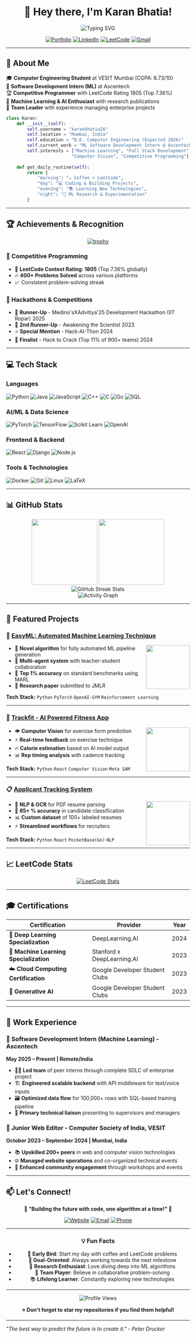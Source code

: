 <div align="center">
  
# 👋 Hey there, I'm Karan Bhatia! 

<img src="https://readme-typing-svg.herokuapp.com?font=Fira+Code&pause=1000&color=36BCF7&width=435&lines=Computer+Engineering+Student;Machine+Learning+Engineer;Full+Stack+Developer;Competitive+Programmer;Open+Source+Enthusiast" alt="Typing SVG" />

[![Portfolio](https://img.shields.io/badge/Portfolio-karanbhatia26.github.io-ff5722?style=for-the-badge&logo=google-chrome&logoColor=white)](https://karanbhatia26.github.io)
[![LinkedIn](https://img.shields.io/badge/LinkedIn-0077B5?style=for-the-badge&logo=linkedin&logoColor=white)](https://linkedin.com/in/karan-bhatia-b4039b250)
[![LeetCode](https://img.shields.io/badge/LeetCode-FFA116?style=for-the-badge&logo=LeetCode&logoColor=black)](https://leetcode.com/Karan%20Bhatia)
[![Gmail](https://img.shields.io/badge/Gmail-D14836?style=for-the-badge&logo=gmail&logoColor=white)](mailto:karanbhatia261204@gmail.com)

</div>

---

## 🚀 About Me

🎓 **Computer Engineering Student** at VESIT Mumbai (CGPA: 8.73/10) <br>
💼 **Software Development Intern (ML)** at Ascentech <br>
🏆 **Competitive Programmer** with LeetCode Rating 1805 (Top 7.36%) <br>
🤖 **Machine Learning & AI Enthusiast** with research publications <br>
🌟 **Team Leader** with experience managing enterprise projects <br>

```python
class Karan:
    def __init__(self):
        self.username = "karanbhatia26"
        self.location = "Mumbai, India"
        self.education = "B.E. Computer Engineering (Expected 2026)"
        self.current_work = "ML Software Development Intern @ Ascentech"
        self.interests = ["Machine Learning", "Full Stack Development", 
                         "Computer Vision", "Competitive Programming"]
        
    def get_daily_routine(self):
        return {
            "morning": "☕ Coffee + LeetCode",
            "day": "💻 Coding & Building Projects",
            "evening": "📚 Learning New Technologies",
            "night": "🔬 ML Research & Experimentation"
        }
```

---

## 🏆 Achievements & Recognition

<div align="center">

[![trophy](https://github-profile-trophy.vercel.app/?username=karanbhatia26&theme=nord&column=4&margin-w=15&margin-h=15)](https://github.com/ryo-ma/github-profile-trophy)

</div>

### 🎯 Competitive Programming
- 🥇 **LeetCode Contest Rating: 1805** (Top 7.36% globally)
- 🔥 **400+ Problems Solved** across various platforms
- 📈 Consistent problem-solving streak

### 🏅 Hackathons & Competitions
- 🥈 **Runner-Up** - Medino'sXAdvitiya'25 Development Hackathon (IIT Ropar) 2025
- 🥉 **2nd Runner-Up** - Awakening the Scientist 2023
- ⭐ **Special Mention** - Hack-AI-Thon 2024
- 🎯 **Finalist** - Hack to Crack (Top 11% of 900+ teams) 2024

---

## 💻 Tech Stack

### Languages
![Python](https://img.shields.io/badge/Python-3776AB?style=for-the-badge&logo=python&logoColor=white)
![Java](https://img.shields.io/badge/Java-ED8B00?style=for-the-badge&logo=openjdk&logoColor=white)
![JavaScript](https://img.shields.io/badge/JavaScript-F7DF1E?style=for-the-badge&logo=JavaScript&logoColor=black)
![C++](https://img.shields.io/badge/C++-00599C?style=for-the-badge&logo=c%2B%2B&logoColor=white)
![C](https://img.shields.io/badge/C-00599C?style=for-the-badge&logo=c&logoColor=white)
![Go](https://img.shields.io/badge/Go-00ADD8?style=for-the-badge&logo=go&logoColor=white)
![SQL](https://img.shields.io/badge/SQL-4479A1?style=for-the-badge&logo=mysql&logoColor=white)

### AI/ML & Data Science
![PyTorch](https://img.shields.io/badge/PyTorch-EE4C2C?style=for-the-badge&logo=pytorch&logoColor=white)
![TensorFlow](https://img.shields.io/badge/TensorFlow-FF6F00?style=for-the-badge&logo=tensorflow&logoColor=white)
![Scikit Learn](https://img.shields.io/badge/scikit_learn-F7931E?style=for-the-badge&logo=scikit-learn&logoColor=white)
![OpenAI](https://img.shields.io/badge/OpenAI-74aa9c?style=for-the-badge&logo=openai&logoColor=white)

### Frontend & Backend
![React](https://img.shields.io/badge/React-20232A?style=for-the-badge&logo=react&logoColor=61DAFB)
![Django](https://img.shields.io/badge/Django-092E20?style=for-the-badge&logo=django&logoColor=white)
![Node.js](https://img.shields.io/badge/Node.js-43853D?style=for-the-badge&logo=node.js&logoColor=white)

### Tools & Technologies
![Docker](https://img.shields.io/badge/Docker-2CA5E0?style=for-the-badge&logo=docker&logoColor=white)
![Git](https://img.shields.io/badge/Git-F05032?style=for-the-badge&logo=git&logoColor=white)
![Linux](https://img.shields.io/badge/Linux-FCC624?style=for-the-badge&logo=linux&logoColor=black)
![LaTeX](https://img.shields.io/badge/LaTeX-47A141?style=for-the-badge&logo=LaTeX&logoColor=white)

---

## 📊 GitHub Stats

<div align="center">
  <img height="180em" src="https://github-readme-stats.vercel.app/api?username=karanbhatia26&show_icons=true&theme=tokyonight&include_all_commits=true&count_private=true"/>
  <img height="180em" src="https://github-readme-stats.vercel.app/api/top-langs/?username=karanbhatia26&layout=compact&langs_count=8&theme=tokyonight"/>
</div>

<div align="center">
  <img src="https://github-readme-streak-stats.herokuapp.com/?user=karanbhatia26&theme=tokyonight" alt="GitHub Streak Stats"/>
</div>

<div align="center">
  <img src="https://github-readme-activity-graph.vercel.app/graph?username=karanbhatia26&theme=tokyo-night&bg_color=1a1b27&color=70a5fd&line=38bdae&point=ffffff&area=true&hide_border=true" alt="Activity Graph"/>
</div>

---

## 🌟 Featured Projects

### 🤖 [EasyML: Automated Machine Learning Technique](https://github.com/karanbhatia26/EasyML)
<img align="right" height="120" src="https://img.icons8.com/dusk/64/artificial-intelligence.png"/>

- 🧠 **Novel algorithm** for fully automated ML pipeline generation
- 👥 **Multi-agent system** with teacher-student collaboration
- 🎯 **Top 1% accuracy** on standard benchmarks using MARL
- 📄 **Research paper** submitted to JMLR

**Tech Stack:** `Python` `PyTorch` `OpenAI-GYM` `Reinforcement Learning`

---

### 💪 [Trackfit - AI Powered Fitness App](https://github.com/karanbhatia26/Trackfit)
<img align="right" height="120" src="https://img.icons8.com/dusk/64/activity-tracker.png"/>

- 👁️ **Computer Vision** for exercise form prediction
- ⚡ **Real-time feedback** on exercise technique
- 🔥 **Calorie estimation** based on AI model output
- 📊 **Rep timing analysis** with cadence tracking

**Tech Stack:** `Python` `React` `Computer Vision` `Meta SAM`

---

### 📋 [Applicant Tracking System](https://github.com/karanbhatia26/ATS)
<img align="right" height="120" src="https://img.icons8.com/dusk/64/resume.png"/>

- 📄 **NLP & OCR** for PDF resume parsing
- 🎯 **85+ % accuracy** in candidate classification
- 📊 **Custom dataset** of 100+ labeled resumes
- ⚡ **Streamlined workflows** for recruiters

**Tech Stack:** `Python` `React` `PocketBase(Go)` `NLP`

---

## 📈 LeetCode Stats

<div align="center">

[![LeetCode Stats](https://leetcard.jacoblin.cool/Karan%20Bhatia?theme=nord&font=Noto%20Sans&ext=activity)](https://leetcode.com/Karan_Bhatia)

</div>

---

## 🎓 Certifications

<div align="center">

| Certification | Provider | Year |
|---------------|----------|------|
| 🧠 **Deep Learning Specialization** | DeepLearning.AI | 2024 |
| 🤖 **Machine Learning Specialization** | Stanford x DeepLearning.AI | 2023 |
| ☁️ **Cloud Computing Certification** | Google Developer Student Clubs | 2023 |
| 🚀 **Generative AI** | Google Developer Student Clubs | 2023 |

</div>

---

## 💼 Work Experience

### 🚀 Software Development Intern (Machine Learning) - Ascentech
**May 2025 – Present | Remote/India**

- 👨‍💼 **Led team** of peer interns through complete SDLC of enterprise project
- 🏗️ **Engineered scalable backend** with API middleware for text/voice inputs
- 🗃️ **Optimized data flow** for 100,000+ rows with SQL-based training pipeline
- 💼 **Primary technical liaison** presenting to supervisors and managers

### 📝 Junior Web Editor - Computer Society of India, VESIT
**October 2023 – September 2024 | Mumbai, India**

- 📚 **Upskilled 200+ peers** in web and computer vision technologies
- 🌐 **Managed website operations** and co-organized technical events
- 👥 **Enhanced community engagement** through workshops and events

---

## 📫 Let's Connect!

<div align="center">

**🌟 "Building the future with code, one algorithm at a time!" 🌟**

[![Website](https://img.shields.io/badge/Website-Visit%20Now-ff5722?style=for-the-badge&logo=google-chrome&logoColor=white)](https://karanbhatia26.github.io)
[![Email](https://img.shields.io/badge/Email-karanbhatia261204%40gmail.com-red?style=for-the-badge&logo=gmail&logoColor=white)](mailto:karanbhatia261204@gmail.com)
[![Phone](https://img.shields.io/badge/Phone-%2B91--9356215190-green?style=for-the-badge&logo=whatsapp&logoColor=white)](tel:+919356215190)

---

### 💡 Fun Facts
- 🌅 **Early Bird**: Start my day with coffee and LeetCode problems
- 🎯 **Goal-Oriented**: Always working towards the next milestone
- 🔬 **Research Enthusiast**: Love diving deep into ML algorithms
- 🤝 **Team Player**: Believe in collaborative problem-solving
- 📚 **Lifelong Learner**: Constantly exploring new technologies

---

<div align="center">
  <img src="https://komarev.com/ghpvc/?username=karanbhatia26&label=Profile%20views&color=0e75b6&style=flat" alt="Profile Views" />
  
  **⭐ Don't forget to star my repositories if you find them helpful!**
</div>

</div>

---

*"The best way to predict the future is to create it." - Peter Drucker*
